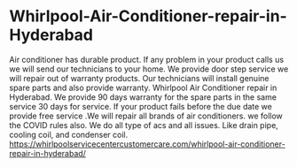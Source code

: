 # Whirlpool-Air-Conditioner-repair-in-Hyderabad
 Air conditioner has durable product. If any problem in your product calls us we will send our technicians to your home. We provide door step service we will repair out of warranty products. Our technicians will install genuine spare parts and also provide warranty.  Whirlpool Air Conditioner repair in Hyderabad. We provide 90 days warranty for the spare parts in the same service 30 days for service. If your product fails before the due date we provide free service .We will repair all brands of air conditioners.   we follow the COVID rules  also. We do all type of acs and all issues. Like drain pipe, cooling coil, and condenser coil.   https://whirlpoolservicecentercustomercare.com/whirlpool-air-conditioner-repair-in-hyderabad/
